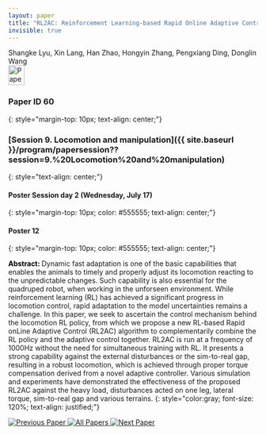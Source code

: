 ```yaml
---
layout: paper
title: "RL2AC: Reinforcement Learning-based Rapid Online Adaptive Control for Legged Robot Robust Locomotion"
invisible: true
---
```

<div class="paper-authors">
<div class="paper-author-box">
    <div class="paper-author-name">Shangke Lyu, Xin Lang, Han Zhao, Hongyin Zhang, Pengxiang Ding, Donglin Wang</div>
    <div class="paper-author-uni"></div>
</div>

</div><div class="paper-pdf">
<div> <a href="http://www.roboticsproceedings.org/rss19/p60.pdf"><img src="{{ site.baseurl }}/images/paper_link.png" alt="Paper Website" width = "33"  height = "40"/></a> </div>
</div>

### Paper ID 60
{: style="margin-top: 10px; text-align: center;"}

### [Session 9. Locomotion and manipulation]({{ site.baseurl }}/program/papersession??session=9.%20Locomotion%20and%20manipulation)
{: style="text-align: center;"}

#### Poster Session day 2 (Wednesday, July 17)
{: style="margin-top: 10px; color: #555555; text-align: center;"}

#### Poster 12
{: style="margin-top: 10px; color: #555555; text-align: center;"}

<b style="color: black;">Abstract: </b>Dynamic fast adaptation is one of the basic capabilities that enables the animals to timely and properly adjust its locomotion reacting to the unpredictable changes. Such capability is also essential for the quadruped robot, when working in the unforseen environment. While reinforcement learning (RL) has achieved a significant progress in locomotion control, rapid adaptation to the model uncertainties remains a challenge. In this paper, we seek to ascertain the control mechanism behind the locomotion RL policy, from which we propose a new RL-based Rapid onLine Adaptive Control (RL2AC) algorithm to complementarily combine the RL policy and the adaptive control together. RL2AC is run at a frequency of 1000Hz without the need for simultaneous training with RL. It presents a strong capability against the external disturbances or the sim-to-real gap, resulting in a robust locomotion, which is achieved through proper torque compensation derived from a novel adaptive controller. Various simulation and experiments have demonstrated the effectiveness of the proposed RL2AC against the heavy load, disturbances acted on one leg, lateral torque, sim-to-real gap and various terrains.
{: style="color:gray; font-size: 120%; text-align: justified;"}


<div class="paper-menu">
<a href="{{ site.baseurl }}/program/papers/059/"> <img src="{{ site.baseurl }}/images/previous_paper_icon.png" alt="Previous Paper" title="Previous Paper"/> </a>
<a href="{{ site.baseurl }}/program/papers"><img src="{{ site.baseurl }}/images/overview_icon.png" alt="All Papers" title="All Papers"/> </a>
<a href="{{ site.baseurl }}/program/papers/061/"> <img src="{{ site.baseurl }}/images/next_paper_icon.png" alt="Next Paper" title="Next Paper"/> </a>

</div>
